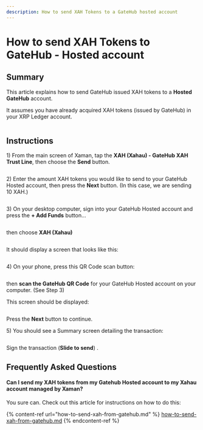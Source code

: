 ```yaml
---
description: How to send XAH Tokens to a GateHub hosted account
---
```


# How to send XAH Tokens to GateHub - Hosted account

## Summary&#x20;

This article explains how to send GateHub issued XAH tokens to a **Hosted GateHub** account.

It assumes you have already acquired XAH tokens (issued by GateHub) in your XRP Ledger account.

<figure><img src="../../.gitbook/assets/Xaman - Main Screen -2.png" alt=""><figcaption></figcaption></figure>

## Instructions

1\) From the main screen of Xaman, tap the **XAH (Xahau) - GateHub XAH Trust Line**, then choose the **Send** button.

<figure><img src="../../.gitbook/assets/Send to Gatehub - 1.png" alt=""><figcaption></figcaption></figure>

2\) Enter the amount XAH tokens you would like to send to your GateHub Hosted account, then press the **Next** button. (In this case, we are sending 10 XAH.)



<figure><img src="../../.gitbook/assets/Send to Gatehub - 2.png" alt=""><figcaption></figcaption></figure>

3\) On your desktop computer, sign into your GateHub Hosted account and press the **+ Add Funds** button...

<figure><img src="../../.gitbook/assets/Gatehub -Hosted Account - 1.png" alt=""><figcaption></figcaption></figure>

then choose **XAH (Xahau)**

<figure><img src="../../.gitbook/assets/Gatehub - Main page - 2.png" alt=""><figcaption></figcaption></figure>

It should display a screen that looks like this:

<figure><img src="../../.gitbook/assets/Send to Gatehub - 3.png" alt=""><figcaption></figcaption></figure>

4\) On your phone, press this QR Code scan button:

<figure><img src="../../.gitbook/assets/Send to Gatehub - 4.png" alt=""><figcaption></figcaption></figure>

then **scan the GateHub QR Code** for your GateHub Hosted account on your computer. (See Step 3)&#x20;

This screen should be displayed:



<figure><img src="../../.gitbook/assets/Send to Gatehub - 5.png" alt=""><figcaption></figcaption></figure>

Press the **Next** button to continue.

5\) You should see a Summary screen detailing the transaction:



<figure><img src="../../.gitbook/assets/Send to Gatehub - 6.png" alt=""><figcaption></figcaption></figure>

Sign the transaction (**Slide to send**) .

## Frequently Asked Questions

#### Can I send my XAH tokens from my Gatehub Hosted account to my Xahau account managed by Xaman?

You sure can. Check out this article for instructions on how to do this:

{% content-ref url="how-to-send-xah-from-gatehub.md" %}
[how-to-send-xah-from-gatehub.md](how-to-send-xah-from-gatehub.md)
{% endcontent-ref %}

